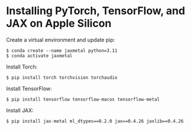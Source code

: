 # Installing PyTorch, TensorFlow, and JAX on Apple Silicon

Create a virtual environment and update pip:

```
$ conda create --name jaxmetal python=3.11
$ conda activate jaxmetal
```

Install Torch:

```
$ pip install torch torchvision torchaudio
```

Install TensorFlow:

```
$ pip install tensorflow tensorflow-macos tensorflow-metal
```

Install JAX:

```
$ pip install jax-metal ml_dtypes==0.2.0 jax==0.4.26 jaxlib==0.4.26
```

